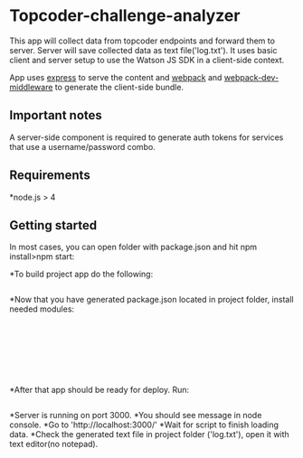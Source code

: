 # Topcoder-challenge-analyzer

This app will collect data from topcoder endpoints and forward them to server. Server will save collected data as text file('log.txt').
It uses basic client and server setup to use the Watson JS SDK in a client-side context.

App uses [express](http://expressjs.com/) to serve the content and [webpack](https://www.npmjs.com/package/webpack-dev-middleware) and
[webpack-dev-middleware](https://www.npmjs.com/package/webpack-dev-middleware) to generate the client-side bundle.

## Important notes

A server-side component is required to generate auth tokens for services that use a username/password combo.

## Requirements

*node.js > 4

## Getting started

In most cases, you can open folder with package.json and hit npm install>npm start:


*To build project app do the following:

```npm init
```
*Now that you have generated package.json located in project folder, install needed modules:

```npm install
```
```npm install webpack
```
```npm install webpack-dev-middleware
```
```npm install shebang-loader
```
```npm install fetch
```
```npm install express
```
```npm install dotenv
```
```npm install body-parser
```
*After that app should be ready for deploy. Run:

```npm start
```
*Server is running on port 3000.
*You should see message in node console.
*Go to 'http://localhost:3000/'
*Wait for script to finish loading data.
*Check the generated text file in project folder ('log.txt'), open it with text editor(no notepad).



